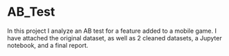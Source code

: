 # AB_Test
In this project I analyze an AB test for a feature added to a mobile game. I have attached the original dataset, as well as 2 cleaned datasets, a Jupyter notebook, and a final report. 
